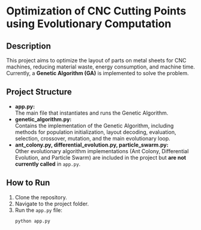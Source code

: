 # Optimization of CNC Cutting Points using Evolutionary Computation

## Description

This project aims to optimize the layout of parts on metal sheets for CNC machines, reducing material waste, energy consumption, and machine time. Currently, a **Genetic Algorithm (GA)** is implemented to solve the problem.

## Project Structure

- **app.py:**  
  The main file that instantiates and runs the Genetic Algorithm.
- **genetic_algorithm.py:**  
  Contains the implementation of the Genetic Algorithm, including methods for population initialization, layout decoding, evaluation, selection, crossover, mutation, and the main evolutionary loop.
- **ant_colony.py, differential_evolution.py, particle_swarm.py:**  
  Other evolutionary algorithm implementations (Ant Colony, Differential Evolution, and Particle Swarm) are included in the project but **are not currently called** in `app.py`.

## How to Run

1. Clone the repository.
2. Navigate to the project folder.
3. Run the `app.py` file:
   ```bash
   python app.py
